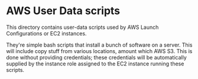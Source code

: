 # AWS User Data scripts

This directory contains user-data scripts used by AWS Launch Configurations or EC2 instances.

They're simple bash scripts that install a bunch of software on a server. This will include copy stuff from various locations, amount which AWS S3. This is done without providing credentials; these credentials will be automatically supplied by the instance role assigned to the EC2 instance running these scripts.
